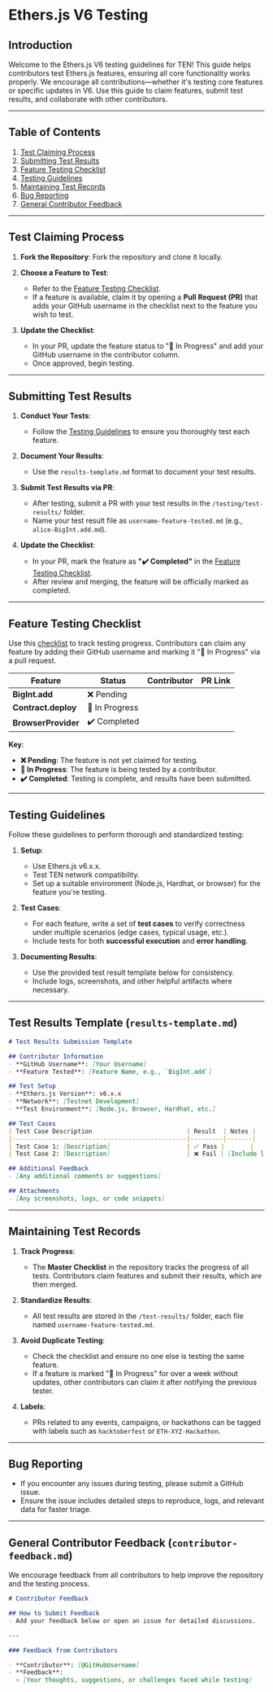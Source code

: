 # Ethers.js V6 Testing

## Introduction

Welcome to the Ethers.js V6 testing guidelines for TEN! This guide helps contributors test Ethers.js features, ensuring all core functionality works properly. We encourage all contributions—whether it's testing core features or specific updates in V6. Use this guide to claim features, submit test results, and collaborate with other contributors.

---

## Table of Contents

1. [Test Claiming Process](#test-claiming-process)
2. [Submitting Test Results](#submitting-test-results)
3. [Feature Testing Checklist](#feature-testing-checklist)
4. [Testing Guidelines](#testing-guidelines)
5. [Maintaining Test Records](#maintaining-test-records)
6. [Bug Reporting](#bug-reporting)
7. [General Contributor Feedback](#general-contributor-feedback)

---

## Test Claiming Process

1. **Fork the Repository**: Fork the repository and clone it locally.
   
2. **Choose a Feature to Test**:
   - Refer to the [Feature Testing Checklist](#feature-testing-checklist).
   - If a feature is available, claim it by opening a **Pull Request (PR)** that adds your GitHub username in the checklist next to the feature you wish to test.

3. **Update the Checklist**:
   - In your PR, update the feature status to "🔄 In Progress" and add your GitHub username in the contributor column.
   - Once approved, begin testing.

---

## Submitting Test Results

1. **Conduct Your Tests**:
   - Follow the [Testing Guidelines](#testing-guidelines) to ensure you thoroughly test each feature.

2. **Document Your Results**:
   - Use the `results-template.md` format to document your test results.

3. **Submit Test Results via PR**:
   - After testing, submit a PR with your test results in the `/testing/test-results/` folder.
   - Name your test result file as `username-feature-tested.md` (e.g., `alice-BigInt.add.md`).

4. **Update the Checklist**:
   - In your PR, mark the feature as **"✔️ Completed"** in the [Feature Testing Checklist](#feature-testing-checklist).
   - After review and merging, the feature will be officially marked as completed.

---

## Feature Testing Checklist

Use this [checklist](#feature-testing-checklist) to track testing progress. Contributors can claim any feature by adding their GitHub username and marking it "🔄 In Progress" via a pull request.

| Feature                                  | Status          | Contributor          | PR Link |
|------------------------------------------|-----------------|----------------------|---------|
| **BigInt.add**                           | ❌ Pending      |                      |         |
| **Contract.deploy**                      | 🔄 In Progress  |                      |         |
| **BrowserProvider**                      | ✔️ Completed     |                      |         |

**Key**:
- **❌ Pending**: The feature is not yet claimed for testing.
- **🔄 In Progress**: The feature is being tested by a contributor.
- **✔️ Completed**: Testing is complete, and results have been submitted.

---

## Testing Guidelines

Follow these guidelines to perform thorough and standardized testing:

1. **Setup**:
   - Use Ethers.js v6.x.x.
   - Test TEN network compatibility.
   - Set up a suitable environment (Node.js, Hardhat, or browser) for the feature you're testing.

2. **Test Cases**:
   - For each feature, write a set of **test cases** to verify correctness under multiple scenarios (edge cases, typical usage, etc.).
   - Include tests for both **successful execution** and **error handling**.

3. **Documenting Results**:
   - Use the provided test result template below for consistency.
   - Include logs, screenshots, and other helpful artifacts where necessary.

---

## Test Results Template (`results-template.md`)

```markdown
# Test Results Submission Template

## Contributor Information
- **GitHub Username**: [Your Username]
- **Feature Tested**: [Feature Name, e.g., `BigInt.add`]

## Test Setup
- **Ethers.js Version**: v6.x.x
- **Network**: [Testnet Development]
- **Test Environment**: [Node.js, Browser, Hardhat, etc.]

## Test Cases
| Test Case Description                          | Result  | Notes |
|------------------------------------------------|---------|-------|
| Test Case 1: [Description]                     | ✅ Pass |       |
| Test Case 2: [Description]                     | ❌ Fail | [Include logs or details about the failure] |

## Additional Feedback
- [Any additional comments or suggestions]

## Attachments
- [Any screenshots, logs, or code snippets]
```

---

## Maintaining Test Records

1. **Track Progress**:
   - The **Master Checklist** in the repository tracks the progress of all tests. Contributors claim features and submit their results, which are then merged.

2. **Standardize Results**:
   - All test results are stored in the `/test-results/` folder, each file named `username-feature-tested.md`.

3. **Avoid Duplicate Testing**:
   - Check the checklist and ensure no one else is testing the same feature.
   - If a feature is marked "🔄 In Progress" for over a week without updates, other contributors can claim it after notifying the previous tester.

4. **Labels**:
   - PRs related to any events, campaigns, or hackathons can be tagged with labels such as `hacktoberfest` or `ETH-XYZ-Hackathon`.

---

## Bug Reporting

- If you encounter any issues during testing, please submit a GitHub issue.
- Ensure the issue includes detailed steps to reproduce, logs, and relevant data for faster triage.

---

## General Contributor Feedback (`contributor-feedback.md`)

We encourage feedback from all contributors to help improve the repository and the testing process.

```markdown
# Contributor Feedback

## How to Submit Feedback
- Add your feedback below or open an issue for detailed discussions.

---

### Feedback from Contributors

- **Contributor**: [@GitHubUsername]
- **Feedback**: 
  > [Your thoughts, suggestions, or challenges faced while testing]
```
